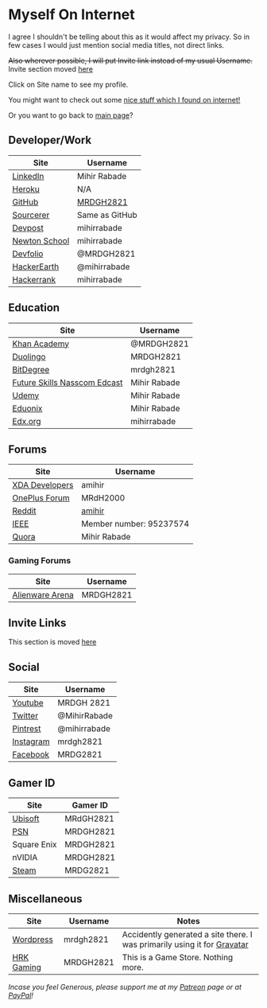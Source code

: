 <!-- @format -->

# Myself On Internet

I agree I shouldn't be telling about this as it would affect my privacy. So in few cases I would just mention social media titles, not direct links.

<strike>Also wherever possible, I will put Invite link instead of my usual Username.</strike> <br>
Invite section moved [here](/Miscellaneous/Invitations.md)

Click on Site name to see my profile.

You might want to check out some [nice stuff which I found on internet!](Nice_Stuff_On_Internet.md)

Or you want to go back to [main page](README.md)?

## Developer/Work

| Site                                                          | Username                                   |
| ------------------------------------------------------------- | ------------------------------------------ |
| [LinkedIn](http://bit.ly/mrdghLI)                             | Mihir Rabade                               |
| [Heroku](https://www.heroku.com/home#)                        | N/A                                        |
| [GitHub](https://mrdgh2821.github.io/MRDGH2821/)              | [MRDGH2821](https://github.com/MRDGH2821/) |
| [Sourcerer](https://sourcerer.io/mrdgh2821)                   | Same as GitHub                             |
| [Devpost](https://devpost.com/mihirrabade)                    | mihirrabade                                |
| [Newton School](https://my.newtonschool.co/user/mihirrabade/) | mihirrabade                                |
| [Devfolio](https://devfolio.co/@MRDGH2821)                    | @MRDGH2821                                 |
| [HackerEarth](https://www.hackerearth.com/@mihirrabade)       | @mihirrabade                               |
| [Hackerrank](https://www.hackerrank.com/mihirrabade)          | mihirrabade                                |

## Education

| Site                                                                    | Username     |
| ----------------------------------------------------------------------- | ------------ |
| [Khan Academy](http://www.khanacademy.org/profile/MRDGH2821)            | @MRDGH2821   |
| [Duolingo](https://www.duolingo.com/MRDGH2821)                          | MRDGH2821    |
| [BitDegree](https://www.bitdegree.org/user/mrdgh-2821/profile)          | mrdgh2821    |
| [Future Skills Nasscom Edcast](https://futureskillsnasscom.edcast.com/) | Mihir Rabade |
| [Udemy](https://www.udemy.com/user/mrdgh-2821/)                         | Mihir Rabade |
| [Eduonix](https://www.eduonix.com/u/mrdgh-2821)                         | Mihir Rabade |
| [Edx.org](https://profile.edx.org/u/mihirrabade)                        | mihirrabade  |

## Forums

| Site                                                                    | Username                                     |
| ----------------------------------------------------------------------- | -------------------------------------------- |
| [XDA Developers](https://forum.xda-developers.com/member.php?u=6224863) | amihir                                       |
| [OnePlus Forum](https://forums.oneplus.com/members/mrdh2000.1474463/)   | MRdH2000                                     |
| [Reddit](https://www.reddit.com/user/amihir)                            | [amihir](https://www.reddit.com/r/MRDC2821/) |
| [IEEE](http://www.ieee.org/)                                            | Member number: 95237574                      |
| [Quora](https://www.quora.com/profile/Mihir-Rabade)                     | Mihir Rabade                                 |

### Gaming Forums

| Site                                                               | Username  |
| ------------------------------------------------------------------ | --------- |
| [Alienware Arena](https://www.alienwarearena.com/member/MRDGH2821) | MRDGH2821 |

## Invite Links

This section is moved [here](/Miscellaneous/Invitations.md)

## Social

| Site                                               | Username     |
| -------------------------------------------------- | ------------ |
| [Youtube](http://bit.ly/YTmrdgh)                   | MRDGH 2821   |
| [Twitter](http://bit.ly/mrdghtw)                   | @MihirRabade |
| [Pintrest](https://www.pinterest.com/mihirrabade/) | @mihirrabade |
| [Instagram](http://bit.ly/mrdghig)                 | mrdgh2821    |
| [Facebook](http://bit.ly/mrdghfb)                  | MRDG2821     |

## Gamer ID

| Site                                                | Gamer ID  |
| --------------------------------------------------- | --------- |
| [Ubisoft](https://club.ubisoft.com/en-US/)          | MRdGH2821 |
| [PSN](https://my.playstation.com/profile/MRDGH2821) | MRDGH2821 |
| Square Enix                                         | MRDGH2821 |
| nVIDIA                                              | MRDGH2821 |
| [Steam](http://bit.ly/mrdghSTEAM)                   | MRDG2821  |

## Miscellaneous

| Site                                                        | Username  | Notes                                                                                              |
| ----------------------------------------------------------- | --------- | -------------------------------------------------------------------------------------------------- |
| [Wordpress](https://mrdgh2821.wordpress.com/)               | mrdgh2821 | Accidently generated a site there. I was primarily using it for [Gravatar](https://bit.ly/36fl6Ee) |
| [HRK Gaming](https://www.hrkgame.com/en/profile/MRDGH2821/) | MRDGH2821 | This is a Game Store. Nothing more.                                                                |

_Incase you feel Generous, please support me at my [Patreon](https://www.patreon.com/mrdgh2821) page or at [PayPal](https://paypal.me/mrdgh2821)!_

